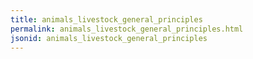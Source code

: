 ```yaml
---
title: animals_livestock_general_principles
permalink: animals_livestock_general_principles.html
jsonid: animals_livestock_general_principles
---
```

